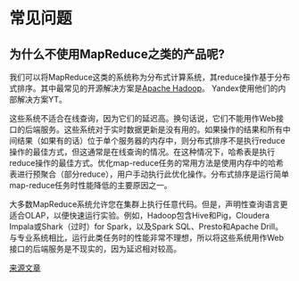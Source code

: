 # 常见问题

## 为什么不使用MapReduce之类的产品呢?

我们可以将MapReduce这类的系统称为分布式计算系统，其reduce操作基于分布式排序。其中最常见的开源解决方案是[Apache Hadoop](http://hadoop.apache.org)。 Yandex使用他们的内部解决方案YT。

这些系统不适合在线查询，因为它们的延迟高。换句话说，它们不能用作Web接口的后端服务。这些系统对于实时数据更新是没有用的。如果操作的结果和所有中间结果（如果有的话）位于单个服务器的内存中，则分布式排序不是执行reduce操作的最佳方式，但这通常是在线查询的情况。在这种情况下，哈希表是执行reduce操作的最佳方式。优化map-reduce任务的常用方法是使用内存中的哈希表进行预聚合（部分reduce），用户手动执行此优化操作。分布式排序是运行简单map-reduce任务时性能降低的主要原因之一。

大多数MapReduce系统允许您在集群上执行任意代码。但是，声明性查询语言更适合OLAP，以便快速运行实验。例如，Hadoop包含Hive和Pig，Cloudera Impala或Shark（过时）for Spark，以及Spark SQL、Presto和Apache Drill。与专业系统相比，运行此类任务时的性能非常不理想，所以将这些系统用作Web接口的后端服务是不现实的，因为延迟相对较高。


[来源文章](https://clickhouse.yandex/docs/zh/faq/general/) <!--hide-->
